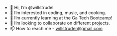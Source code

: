 - 👋 Hi, I’m @willstrudel
- 👀 I’m interested in coding, music, and cooking.
- 🌱 I’m currently learning at the Ga Tech Bootcamp!
- 💞️ I’m looking to collaborate on different projects. 
- 📫 How to reach me - willstruder@gmail.com

<!---
willstrudel/willstrudel is a ✨ special ✨ repository because its `README.md` (this file) appears on your GitHub profile.
You can click the Preview link to take a look at your changes.
--->
